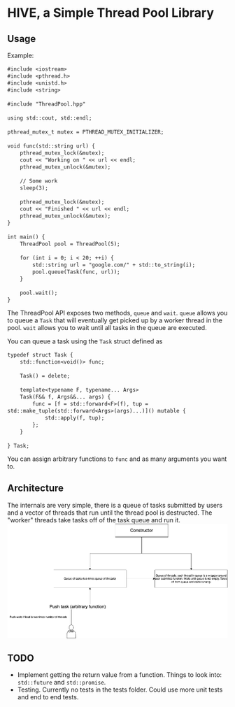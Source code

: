 # HIVE, a Simple Thread Pool Library

## Usage
Example:
```
#include <iostream>
#include <pthread.h>
#include <unistd.h>
#include <string>

#include "ThreadPool.hpp"

using std::cout, std::endl;

pthread_mutex_t mutex = PTHREAD_MUTEX_INITIALIZER;

void func(std::string url) {
    pthread_mutex_lock(&mutex);
    cout << "Working on " << url << endl;
    pthread_mutex_unlock(&mutex);

    // Some work
    sleep(3);

    pthread_mutex_lock(&mutex);
    cout << "Finished " << url << endl;
    pthread_mutex_unlock(&mutex);
}

int main() {
    ThreadPool pool = ThreadPool(5);

    for (int i = 0; i < 20; ++i) {
        std::string url = "google.com/" + std::to_string(i);
        pool.queue(Task(func, url));
    }

    pool.wait();
}
```

The ThreadPool API exposes two methods, `queue` and `wait`. `queue` allows you to queue a `Task` that will eventually get picked up by a worker thread in the pool. `wait` allows you to wait until all tasks in the queue are executed. 

You can queue a task using the `Task` struct defined as
```
typedef struct Task {
    std::function<void()> func;

    Task() = delete;

    template<typename F, typename... Args>
    Task(F&& f, Args&&... args) {
        func = [f = std::forward<F>(f), tup = std::make_tuple(std::forward<Args>(args)...)]() mutable {
            std::apply(f, tup);
        };
    }

} Task;
```
You can assign arbitrary functions to `func` and as many arguments you want to.

## Architecture
The internals are very simple, there is a queue of tasks submitted by users and a vector of threads that run until the thread pool is destructed. The "worker" threads take tasks off of the task queue and run it.
![alt text](image.png)

## TODO
- Implement getting the return value from a function. Things to look into: `std::future` and `std::promise`.
- Testing. Currently no tests in the tests folder. Could use more unit tests and end to end tests.